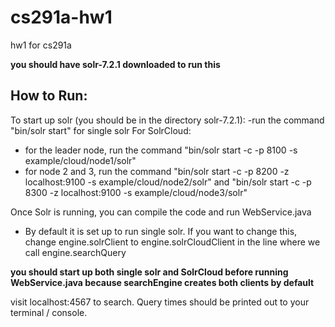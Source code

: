 # cs291a-hw1
hw1 for cs291a

**you should have solr-7.2.1 downloaded to run this**

How to Run:
---------------
To start up solr (you should be in the directory solr-7.2.1):
-run the command "bin/solr start" for single solr
For SolrCloud:
- for the leader node, run the command "bin/solr start -c -p 8100 -s example/cloud/node1/solr"
- for node 2 and 3, run the command "bin/solr start -c -p 8200 -z localhost:9100 -s example/cloud/node2/solr" and "bin/solr start -c -p 8300 -z localhost:9100 -s example/cloud/node3/solr"

Once Solr is running, you can compile the code and run WebService.java
- By default it is set up to run single solr. If you want to change this, change engine.solrClient to engine.solrCloudClient in the line where we call engine.searchQuery

**you should start up both single solr and SolrCloud before running WebService.java because searchEngine creates both clients by default**

visit localhost:4567 to search. Query times should be printed out to your terminal / console.
